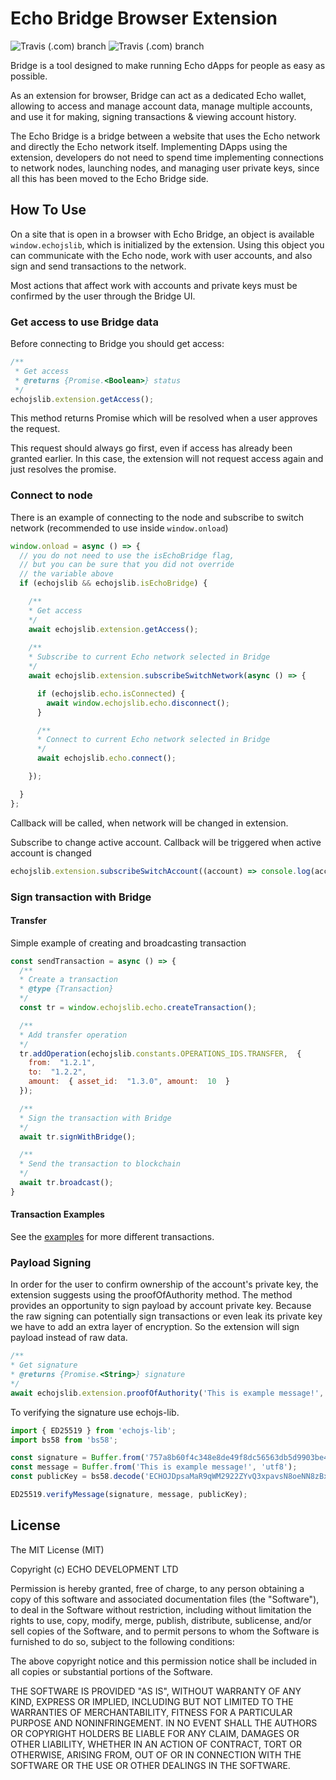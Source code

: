 # Echo Bridge Browser Extension

![Travis (.com) branch](https://img.shields.io/travis/com/echoprotocol/bridge-extension/master?label=build%20master)
![Travis (.com) branch](https://img.shields.io/travis/com/echoprotocol/bridge-extension/develop?label=build%20develop)

Bridge is a tool designed to make running Echo dApps for people as easy as possible.

As an extension for browser, Bridge can act as a dedicated Echo wallet,
allowing to access and manage account data, manage multiple accounts, 
and use it for making, signing transactions & viewing account history.

The Echo Bridge is a bridge between a website that uses the Echo network 
and directly the Echo network itself. Implementing DApps using the extension, 
developers do not need to spend time implementing connections to network nodes, 
launching nodes, and managing user private keys, since all this has been 
moved to the Echo Bridge side.

## How To Use

On a site that is open in a browser with Echo Bridge, an object is available 
`window.echojslib`, which is initialized by the extension. Using this object 
you can communicate with the Echo node, work with user accounts, and also 
sign and send transactions to the network. 

Most actions that affect work with accounts and private keys must be confirmed 
by the user through the Bridge UI.

### Get access to use Bridge data

Before connecting to Bridge you should get access:

```javascript
/**
 * Get access
 * @returns {Promise.<Boolean>} status
 */
echojslib.extension.getAccess();
```

This method returns Promise which will be resolved when a user approves the request.

This request should always go first, even if access has already been granted earlier.
In this case, the extension will not request access again and just resolves the promise.

### Connect to node  

There is an example of connecting to the node and subscribe to switch network 
(recommended to use inside `window.onload`)  

```javascript  
window.onload = async () => {
  // you do not need to use the isEchoBridge flag, 
  // but you can be sure that you did not override 
  // the variable above
  if (echojslib && echojslib.isEchoBridge) {

    /**
    * Get access
    */
    await echojslib.extension.getAccess();
    
    /**
    * Subscribe to current Echo network selected in Bridge
    */
    await echojslib.extension.subscribeSwitchNetwork(async () => {

      if (echojslib.echo.isConnected) {
        await window.echojslib.echo.disconnect();
      }

      /**
      * Connect to current Echo network selected in Bridge
      */
      await echojslib.echo.connect();

    });

  }
};  
```

Callback will be called, when network will be changed in extension.

Subscribe to change active account. Callback will be triggered when active account is changed

```javascript
echojslib.extension.subscribeSwitchAccount((account) => console.log(account))
```

### Sign transaction with Bridge  

#### Transfer  

Simple example of creating and broadcasting transaction  

```javascript
const sendTransaction = async () => {
  /**
  * Create a transaction
  * @type {Transaction}
  */
  const tr = window.echojslib.echo.createTransaction();  

  /**
  * Add transfer operation
  */
  tr.addOperation(echojslib.constants.OPERATIONS_IDS.TRANSFER,  {   
    from:  "1.2.1",  
    to:  "1.2.2",   
    amount:  { asset_id:  "1.3.0", amount:  10  }
  });  

  /**
  * Sign the transaction with Bridge
  */
  await tr.signWithBridge();

  /**
  * Send the transaction to blockchain
  */
  await tr.broadcast(); 
}
```

#### Transaction Examples

See the [examples](./examples/examples.md) for more different transactions.

### Payload Signing
In order for the user to confirm ownership of the account's private key, the extension suggests using the proofOfAuthority method. The method provides an opportunity to sign payload by account private key. Because the raw signing can potentially sign transactions or even leak its private key we have to add an extra layer of encryption. So the extension will sign payload instead of raw data.

```javascript  
/**
* Get signature
* @returns {Promise.<String>} signature
*/
await echojslib.extension.proofOfAuthority('This is example message!', '1.2.134');
```

To verifying the signature use echojs-lib.

```javascript  
import { ED25519 } from 'echojs-lib';
import bs58 from 'bs58';

const signature = Buffer.from('757a8b60f4c348e8de49f8dc56563db5d9903be41c7aad145cc8be5c6f66804c168693232c0f150ef017bc01697fc0aca5000a04ac6756d36430aeaefe518b08', 'hex');
const message = Buffer.from('This is example message!', 'utf8');
const publicKey = bs58.decode('ECHOJDpsaMaR9qWM2922ZYvQ3xpavsN8oeNN8zBx1VNKdQBf'.slice(4));

ED25519.verifyMessage(signature, message, publicKey);
```

## License

The MIT License (MIT)

Copyright (c) ECHO DEVELOPMENT LTD

Permission is hereby granted, free of charge, to any person obtaining a copy of
this software and associated documentation files (the "Software"), to deal in
the Software without restriction, including without limitation the rights to
use, copy, modify, merge, publish, distribute, sublicense, and/or sell copies of
the Software, and to permit persons to whom the Software is furnished to do so,
subject to the following conditions:

The above copyright notice and this permission notice shall be included in all
copies or substantial portions of the Software.

THE SOFTWARE IS PROVIDED "AS IS", WITHOUT WARRANTY OF ANY KIND, EXPRESS OR
IMPLIED, INCLUDING BUT NOT LIMITED TO THE WARRANTIES OF MERCHANTABILITY, FITNESS
FOR A PARTICULAR PURPOSE AND NONINFRINGEMENT. IN NO EVENT SHALL THE AUTHORS OR
COPYRIGHT HOLDERS BE LIABLE FOR ANY CLAIM, DAMAGES OR OTHER LIABILITY, WHETHER
IN AN ACTION OF CONTRACT, TORT OR OTHERWISE, ARISING FROM, OUT OF OR IN
CONNECTION WITH THE SOFTWARE OR THE USE OR OTHER DEALINGS IN THE SOFTWARE.
